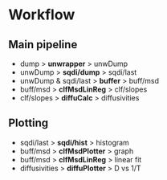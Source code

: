 # Workflow

## Main pipeline
- dump > **unwrapper** > unwDump
- unwDump > **sqdi/dump** > sqdi/last
- unwDump & sqdi/last > **buffer** > buff/msd
- buff/msd > **clfMsdLinReg** > clf/slopes
- clf/slopes > **diffuCalc** > diffusivities

## Plotting
- sqdi/last > **sqdi/hist** > histogram
- buff/msd > **clfMsdPlotter** > graph
- buff/msd > **clfMsdLinReg** > linear fit
- diffusivities > **diffuPlotter** > D vs 1/T
